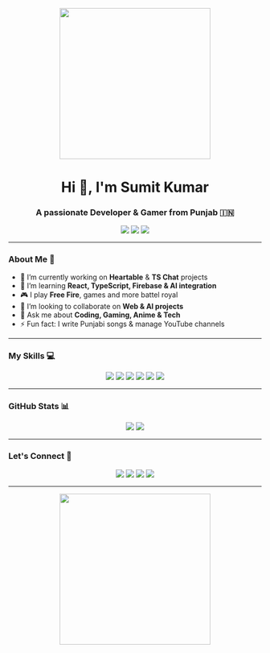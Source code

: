 <p align="center">
  <img src="https://media.giphy.com/media/3oEjI6SIIHBdRxXI40/giphy.gif" width="300" />
</p>

<h1 align="center">Hi 👋, I'm Sumit Kumar</h1>
<h3 align="center">A passionate Developer & Gamer from Punjab 🇮🇳</h3>

<p align="center">
  <img src="https://img.shields.io/badge/🔥-Rusher%20&%20Tactical-blue" />
  <img src="https://img.shields.io/badge/💻-Software%20Developer-green" />
  <img src="https://img.shields.io/badge/📍-Gurdaspur, India-red" />
</p>

---

### About Me 🚀
- 🔭 I’m currently working on **Heartable** & **TS Chat** projects  
- 🌱 I’m learning **React, TypeScript, Firebase & AI integration**  
- 🎮 I play **Free Fire**, games and more battel royal
- 👯 I’m looking to collaborate on **Web & AI projects**  
- 💬 Ask me about **Coding, Gaming, Anime & Tech**  
- ⚡ Fun fact: I write Punjabi songs & manage YouTube channels  

---

### My Skills 💻
<p align="center">
  <img src="https://img.shields.io/badge/HTML5-E34F26?style=for-the-badge&logo=html5&logoColor=white" />
  <img src="https://img.shields.io/badge/CSS3-1572B6?style=for-the-badge&logo=css3&logoColor=white" />
  <img src="https://img.shields.io/badge/JavaScript-F7DF1E?style=for-the-badge&logo=javascript&logoColor=black" />
  <img src="https://img.shields.io/badge/React-61DAFB?style=for-the-badge&logo=react&logoColor=black" />
  <img src="https://img.shields.io/badge/Node.js-339933?style=for-the-badge&logo=node.js&logoColor=white" />
  <img src="https://img.shields.io/badge/Firebase-FFCA28?style=for-the-badge&logo=firebase&logoColor=black" />
</p>

---

### GitHub Stats 📊
<p align="center">
  <img src="https://github-readme-stats.vercel.app/api?username=SANKINETWORK&show_icons=true&theme=radical" />
  <img src="https://github-readme-streak-stats.herokuapp.com/?user=SANKINETWORK&theme=radical" />
</p>

---

### Let's Connect 🤝
<p align="center">
  <a href="https://t.me/SANKI"><img src="https://img.shields.io/badge/Telegram-0088cc?style=for-the-badge&logo=telegram&logoColor=white" /></a>
  <a href="https://instagram.com/poetronix"><img src="https://img.shields.io/badge/Instagram-E4405F?style=for-the-badge&logo=instagram&logoColor=white" /></a>
  <a href="https://youtube.com/@SumitSongWriter"><img src="https://img.shields.io/badge/YouTube-FF0000?style=for-the-badge&logo=youtube&logoColor=white" /></a>
  <a href="https://github.com/SANKINETWORK"><img src="https://img.shields.io/badge/GitHub-181717?style=for-the-badge&logo=github&logoColor=white" /></a>
</p>

---

<p align="center">
  <img src="https://media.giphy.com/media/l0Exk8EUzSLsrErEQ/giphy.gif" width="300" />
</p>
